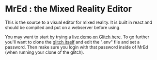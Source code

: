 # MrEd : the Mixed Reality Editor

This is the source to a visual editor for mixed reality. It is built in react
 and should be compiled and put on a webserver before using.
 
You may want to start by trying a [live demo on Glitch here](https://mred-demo.glitch.me/). To go further you'll want to clone the [glitch itself](https://glitch.com/~mred-demo) and edit the ".env" file and set a password. Then make sure you login with that password inside of MrEd (when running your clone of the glitch).
